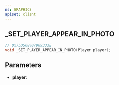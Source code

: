 ```yaml
---
ns: GRAPHICS
apiset: client
---
```

## _SET_PLAYER_APPEAR_IN_PHOTO

```c
// 0x75D568607909333E
void _SET_PLAYER_APPEAR_IN_PHOTO(Player player);
```


## Parameters
* **player**:



